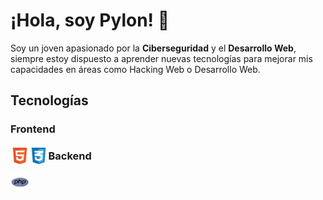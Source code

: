 # ¡Hola, soy Pylon! 👋

Soy un joven apasionado por la **Ciberseguridad** y el **Desarrollo Web**, siempre estoy dispuesto a aprender nuevas tecnologías para mejorar mis capacidades en áreas como Hacking Web o Desarrollo Web.

## Tecnologías

### Frontend
<img align='left' src='images/tecnologias/html.svg' width='6%'>  
<img align='left' src='images/tecnologias/css.svg' width='6%'>  

### Backend
<img align='left' src='images/tecnologias/php.svg' width='6%'>  
